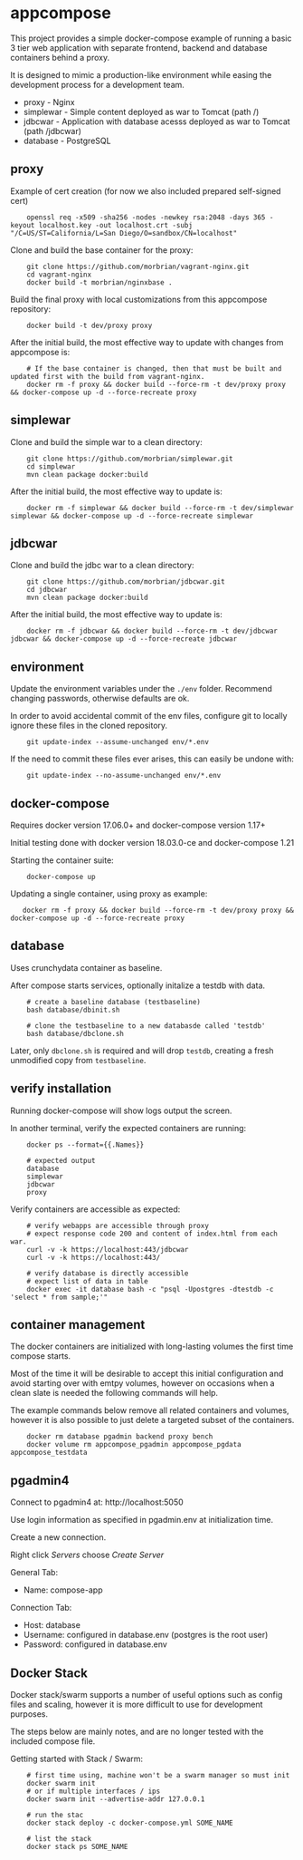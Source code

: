 # appcompose

This project provides a simple docker-compose example of running a basic 3 tier web application 
with separate frontend, backend and database containers behind a proxy.

It is designed to mimic a production-like environment while easing the development process for a development team.

* proxy - Nginx
* simplewar - Simple content deployed as war to Tomcat (path /)
* jdbcwar - Application with database acesss  deployed as war to Tomcat (path /jdbcwar)
* database - PostgreSQL

## proxy

Example of cert creation (for now we also included prepared self-signed cert)

        openssl req -x509 -sha256 -nodes -newkey rsa:2048 -days 365 -keyout localhost.key -out localhost.crt -subj "/C=US/ST=California/L=San Diego/O=sandbox/CN=localhost"

Clone and build the base container for the proxy:

        git clone https://github.com/morbrian/vagrant-nginx.git 
        cd vagrant-nginx
        docker build -t morbrian/nginxbase .

Build the final proxy with local customizations from this appcompose repository:

        docker build -t dev/proxy proxy

After the initial build, the most effective way to update with changes from appcompose is:

        # If the base container is changed, then that must be built and updated first with the build from vagrant-nginx.
        docker rm -f proxy && docker build --force-rm -t dev/proxy proxy && docker-compose up -d --force-recreate proxy 


## simplewar

Clone and build the simple war to a clean directory:

        git clone https://github.com/morbrian/simplewar.git 
        cd simplewar
        mvn clean package docker:build

After the initial build, the most effective way to update is:

        docker rm -f simplewar && docker build --force-rm -t dev/simplewar simplewar && docker-compose up -d --force-recreate simplewar

        
## jdbcwar

Clone and build the jdbc war to a clean directory:

        git clone https://github.com/morbrian/jdbcwar.git 
        cd jdbcwar
        mvn clean package docker:build

After the initial build, the most effective way to update is:

        docker rm -f jdbcwar && docker build --force-rm -t dev/jdbcwar jdbcwar && docker-compose up -d --force-recreate jdbcwar

 
## environment 

Update the environment variables under the `./env` folder. Recommend changing passwords, otherwise defaults are ok.

In order to avoid accidental commit of the env files, configure git to locally
ignore these files in the cloned repository.

        git update-index --assume-unchanged env/*.env
        
If the need to commit these files ever arises, this can easily be undone with:

        git update-index --no-assume-unchanged env/*.env


## docker-compose 

Requires docker version 17.06.0+ and docker-compose version 1.17+

Initial testing done with docker version 18.03.0-ce and docker-compose 1.21

Starting the container suite:

        docker-compose up
       
Updating a single container, using proxy as example:

       docker rm -f proxy && docker build --force-rm -t dev/proxy proxy && docker-compose up -d --force-recreate proxy


## database

Uses crunchydata container as baseline.

After compose starts services, optionally initalize a testdb with data.

        # create a baseline database (testbaseline)
        bash database/dbinit.sh
  
        # clone the testbaseline to a new databasde called 'testdb'
        bash database/dbclone.sh

Later, only `dbclone.sh` is required and will drop `testdb`, creating a fresh unmodified copy from `testbaseline`.

## verify installation

Running docker-compose will show logs output the screen.

In another terminal, verify the expected containers are running:

        docker ps --format={{.Names}}

        # expected output
        database
        simplewar
        jdbcwar
        proxy

Verify containers are accessible as expected:

        # verify webapps are accessible through proxy
        # expect response code 200 and content of index.html from each war.
        curl -v -k https://localhost:443/jdbcwar
        curl -v -k https://localhost:443/

        # verify database is directly accessible
        # expect list of data in table
        docker exec -it database bash -c "psql -Upostgres -dtestdb -c 'select * from sample;'"

## container management

The docker containers are initialized with long-lasting volumes the first time compose starts.

Most of the time it will be desirable to accept this initial configuration and avoid 
starting over with emtpy volumes, however on occasions when a clean slate is needed
the following commands will help.

The example commands below remove all related containers and volumes,
however it is also possible to just delete a targeted subset of the containers.

        docker rm database pgadmin backend proxy bench
        docker volume rm appcompose_pgadmin appcompose_pgdata appcompose_testdata
        
## pgadmin4

Connect to pgadmin4 at: http://localhost:5050        

Use login information as specified in pgadmin.env at initialization time.

Create a new connection.

Right click *Servers* choose *Create Server*

General Tab:

  * Name: compose-app

Connection Tab:

  * Host: database
  * Username: configured in database.env (postgres is the root user)
  * Password: configured in database.env 
  
## Docker Stack

Docker stack/swarm supports a number of useful options such as config files
and scaling, however it is more difficult to use for development purposes.

The steps below are mainly notes, and are no longer tested with the included compose file.

Getting started with Stack / Swarm:

        # first time using, machine won't be a swarm manager so must init
        docker swarm init
        # or if multiple interfaces / ips
        docker swarm init --advertise-addr 127.0.0.1
        
        # run the stac
        docker stack deploy -c docker-compose.yml SOME_NAME
        
        # list the stack
        docker stack ps SOME_NAME
